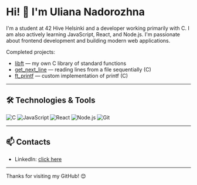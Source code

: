 # Hi! 👋 I'm Uliana Nadorozhna

I'm a student at 42 Hive Helsinki and a developer working primarily with C. I am also actively learning JavaScript, React, and Node.js. I'm passionate about frontend development and building modern web applications.

Completed projects:  
- [libft](https://github.com/UlianaNad/libft) — my own C library of standard functions  
- [get_next_line](https://github.com/UlianaNad/get_next_line42) — reading lines from a file sequentially (C)  
- [ft_printf](https://github.com/UlianaNad/ft_printf) — custom implementation of printf (C)  

---

## 🛠 Technologies & Tools

![C](https://img.shields.io/badge/C-00599C?style=for-the-badge&logo=c&logoColor=white)  ![JavaScript](https://img.shields.io/badge/JavaScript-F7DF1E?style=for-the-badge&logo=javascript&logoColor=black)  ![React](https://img.shields.io/badge/React-61DAFB?style=for-the-badge&logo=react&logoColor=black)  ![Node.js](https://img.shields.io/badge/Node.js-339933?style=for-the-badge&logo=node-dot-js&logoColor=white)  ![Git](https://img.shields.io/badge/Git-F05032?style=for-the-badge&logo=git&logoColor=white)  

---

## 📫 Contacts  

- LinkedIn: [click here](https://www.linkedin.com/in/uliana-nadorozhna/)  

---

Thanks for visiting my GitHub! 😊
